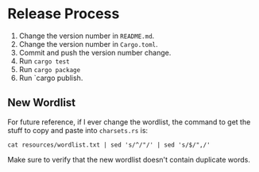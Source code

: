 # Release Process

1. Change the version number in `README.md`.
2. Change the version number in `Cargo.toml`.
3. Commit and push the version number change.
4. Run `cargo test`
5. Run `cargo package`
6. Run `cargo publish.

## New Wordlist

For future reference, if I ever change the wordlist, the command to get the
stuff to copy and paste into `charsets.rs` is:

```
cat resources/wordlist.txt | sed 's/^/"/' | sed 's/$/",/'
```

Make sure to verify that the new wordlist doesn't contain duplicate words.

